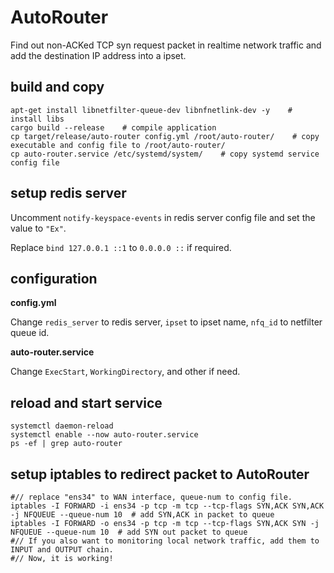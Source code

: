 # AutoRouter

Find out non-ACKed TCP syn request packet in realtime network traffic and add the destination IP address into a ipset.


## build and copy

```shell
apt-get install libnetfilter-queue-dev libnfnetlink-dev -y    # install libs
cargo build --release    # compile application
cp target/release/auto-router config.yml /root/auto-router/    # copy executable and config file to /root/auto-router/
cp auto-router.service /etc/systemd/system/    # copy systemd service config file
```


## setup redis server

Uncomment `notify-keyspace-events` in redis server config file and set the value to `"Ex"`.

Replace `bind 127.0.0.1 ::1` to `0.0.0.0 ::` if required.


## configuration

**config.yml**

Change `redis_server` to redis server, `ipset` to ipset name, `nfq_id` to netfilter queue id.

**auto-router.service**

Change `ExecStart`, `WorkingDirectory`, and other if need.


## reload and start service

```
systemctl daemon-reload
systemctl enable --now auto-router.service
ps -ef | grep auto-router
```


## setup iptables to redirect packet to AutoRouter

```shell
#// replace "ens34" to WAN interface, queue-num to config file.
iptables -I FORWARD -i ens34 -p tcp -m tcp --tcp-flags SYN,ACK SYN,ACK -j NFQUEUE --queue-num 10  # add SYN,ACK in packet to queue
iptables -I FORWARD -o ens34 -p tcp -m tcp --tcp-flags SYN,ACK SYN -j NFQUEUE --queue-num 10  # add SYN out packet to queue
#// If you also want to monitoring local network traffic, add them to INPUT and OUTPUT chain.
#// Now, it is working!
```

